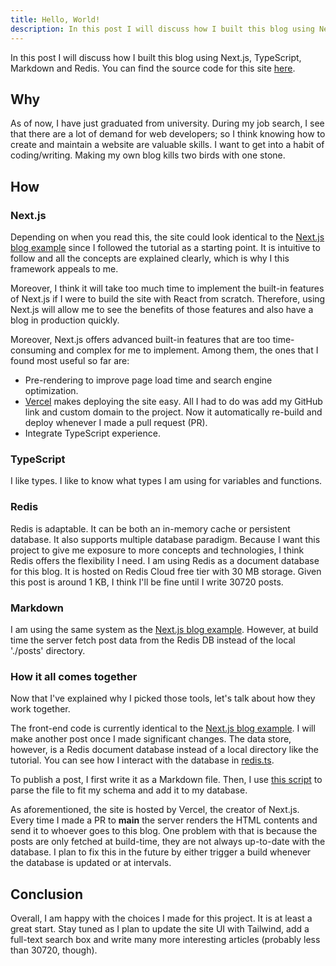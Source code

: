 ```yaml
---
title: Hello, World!
description: In this post I will discuss how I built this blog using Next.js, TypeScript, Markdown and Redis.
---
```


In this post I will discuss how I built this blog using Next.js, TypeScript, Markdown and Redis. You can find the source code for this site [here](https://github.com/englishlayup/ductran.net).

## **Why**

As of now, I have just graduated from university. During my job search, I see that there are a lot of demand for web developers; so I think knowing how to create and maintain a website are valuable skills. I want to get into a habit of coding/writing. Making my own blog kills two birds with one stone.

## **How**

### **Next.js**

Depending on when you read this, the site could look identical to the [Next.js blog example](https://nextjs.org/learn/basics/create-nextjs-app) since I followed the tutorial as a starting point. It is intuitive to follow and all the concepts are explained clearly, which is why I this framework appeals to me.

Moreover, I think it will take too much time to implement the built-in features of Next.js if I were to build the site with React from scratch. Therefore, using Next.js will allow me to see the benefits of those features and also have a blog in production quickly.

Moreover, Next.js offers advanced built-in features that are too time-consuming and complex for me to implement. Among them, the ones that I found most useful so far are:

* Pre-rendering to improve page load time and search engine optimization.
* [Vercel](https://vercel.com/) makes deploying the site easy. All I had to do was add my GitHub link and custom domain to the project. Now it automatically re-build and deploy whenever I made a pull request (PR).
* Integrate TypeScript experience.

### **TypeScript**

I like types. I like to know what types I am using for variables and functions.

### **Redis**

Redis is adaptable. It can be both an in-memory cache or persistent database. It also supports multiple database paradigm. Because I want this project to give me exposure to more concepts and technologies, I think Redis offers the flexibility I need.
I am using Redis as a document database for this blog. It is hosted on Redis Cloud free tier with 30 MB storage. Given this post is around 1 KB, I think I'll be fine until I write 30720 posts.

### **Markdown**

I am using the same system as the [Next.js blog example](https://nextjs.org/learn/basics/create-nextjs-app). However, at build time the server fetch post data from the Redis DB instead of the local './posts' directory.

### **How it all comes together**

Now that I've explained why I picked those tools, let's talk about how they work together.

The front-end code is currently identical to the [Next.js blog example](https://nextjs.org/learn/basics/create-nextjs-app). I will make another post once I made significant changes. The data store, however, is a Redis document database instead of a local directory like the tutorial. You can see how I interact with the database in [redis.ts](https://github.com/englishlayup/ductran.net/blob/main/lib/redis.ts).

To publish a post, I first write it as a Markdown file. Then, I use [this script](https://github.com/englishlayup/publish-post) to parse the file to fit my schema and add it to my database.

As aforementioned, the site is hosted by Vercel, the creator of Next.js. Every time I made a PR to **main** the server renders the HTML contents and send it to whoever goes to this blog. One problem with that is because the posts are only fetched at build-time, they are not always up-to-date with the database. I plan to fix this in the future by either trigger a build whenever the database is updated or at intervals.

## Conclusion

Overall, I am happy with the choices I made for this project. It is at least a great start. Stay tuned as I plan to update the site UI with Tailwind, add a full-text search box and write many more interesting articles (probably less than 30720, though).
